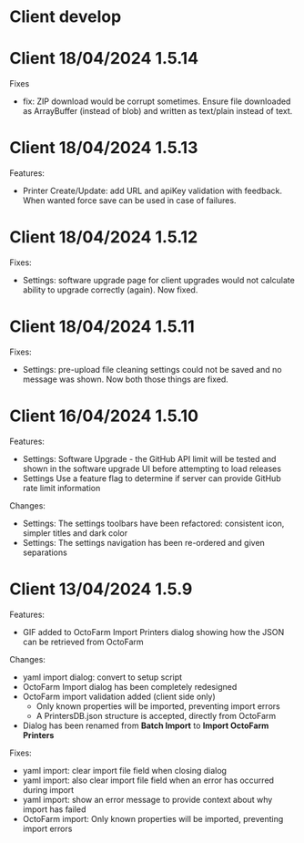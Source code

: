 # Client develop

# Client 18/04/2024 1.5.14

Fixes
- fix: ZIP download would be corrupt sometimes. Ensure file downloaded as ArrayBuffer (instead of blob) and written as text/plain instead of text.

# Client 18/04/2024 1.5.13

Features:

- Printer Create/Update: add URL and apiKey validation with feedback. When wanted force save can be used in case of failures.

# Client 18/04/2024 1.5.12

Fixes:

- Settings: software upgrade page for client upgrades would not calculate ability to upgrade correctly (again). Now fixed.


# Client 18/04/2024 1.5.11

Fixes:

- Settings: pre-upload file cleaning settings could not be saved and no message was shown. Now both those things are fixed.


# Client 16/04/2024 1.5.10

Features:

- Settings: Software Upgrade - the GitHub API limit will be tested and shown in the software upgrade UI before attempting to load releases
- Settings Use a feature flag to determine if server can provide GitHub rate limit information

Changes:

- Settings: The settings toolbars have been refactored: consistent icon, simpler titles and dark color
- Settings: The settings navigation has been re-ordered and given separations

# Client 13/04/2024 1.5.9

Features:

- GIF added to OctoFarm Import Printers dialog showing how the JSON can be retrieved from OctoFarm

Changes:

- yaml import dialog: convert to setup script
- OctoFarm Import dialog has been completely redesigned
- OctoFarm import validation added (client side only)
  - Only known properties will be imported, preventing import errors
  - A PrintersDB.json structure is accepted, directly from OctoFarm
- Dialog has been renamed from **Batch Import** to **Import OctoFarm Printers**

Fixes:

- yaml import: clear import file field when closing dialog
- yaml import: also clear import file field when an error has occurred during import
- yaml import: show an error message to provide context about why import has failed
- OctoFarm import: Only known properties will be imported, preventing import errors
